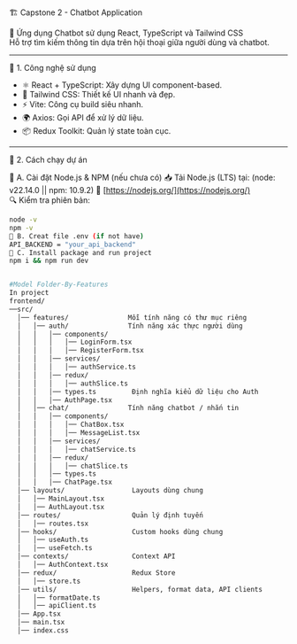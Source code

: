  🏗️ Capstone 2 - Chatbot Application

🚀 Ứng dụng Chatbot sử dụng React, TypeScript và Tailwind CSS  
Hỗ trợ tìm kiếm thông tin dựa trên hội thoại giữa người dùng và chatbot.

---

 📌 1. Công nghệ sử dụng
- ⚛ React + TypeScript: Xây dựng UI component-based.
- 🎨 Tailwind CSS: Thiết kế UI nhanh và đẹp.
- ⚡ Vite: Công cụ build siêu nhanh.
- 🌍 Axios: Gọi API để xử lý dữ liệu.
- 📦 Redux Toolkit: Quản lý state toàn cục.

---

 📌 2. Cách chạy dự án

🔹 A. Cài đặt Node.js & NPM (nếu chưa có)
📥 Tải Node.js (LTS) tại: (node: v22.14.0 || npm: 10.9.2)
🔗 [https://nodejs.org/](https://nodejs.org/)  
🔍 Kiểm tra phiên bản:
```sh
node -v
npm -v
🔹 B. Creat file .env (if not have)
API_BACKEND = "your_api_backend"
🔹 C. Install package and run project
npm i && npm run dev


#Model Folder-By-Features
In project
frontend/
──src/
  │── features/               Mỗi tính năng có thư mục riêng
  │   │── auth/               Tính năng xác thực người dùng
  │   │   │── components/
  │   │   │   │── LoginForm.tsx
  │   │   │   │── RegisterForm.tsx
  │   │   │── services/
  │   │   │   │── authService.ts
  │   │   │── redux/
  │   │   │   │── authSlice.ts
  │   │   │── types.ts         Định nghĩa kiểu dữ liệu cho Auth
  │   │   │── AuthPage.tsx
  │   │── chat/               Tính năng chatbot / nhắn tin
  │   │   │── components/
  │   │   │   │── ChatBox.tsx
  │   │   │   │── MessageList.tsx
  │   │   │── services/
  │   │   │   │── chatService.ts
  │   │   │── redux/
  │   │   │   │── chatSlice.ts
  │   │   │── types.ts
  │   │   │── ChatPage.tsx
  │── layouts/                 Layouts dùng chung
  │   │── MainLayout.tsx
  │   │── AuthLayout.tsx
  │── routes/                  Quản lý định tuyến
  │   │── routes.tsx
  │── hooks/                   Custom hooks dùng chung
  │   │── useAuth.ts
  │   │── useFetch.ts
  │── contexts/                Context API
  │   │── AuthContext.tsx
  │── redux/                   Redux Store
  │   │── store.ts
  │── utils/                   Helpers, format data, API clients
  │   │── formatDate.ts
  │   │── apiClient.ts
  │── App.tsx
  │── main.tsx
  │── index.css



```
